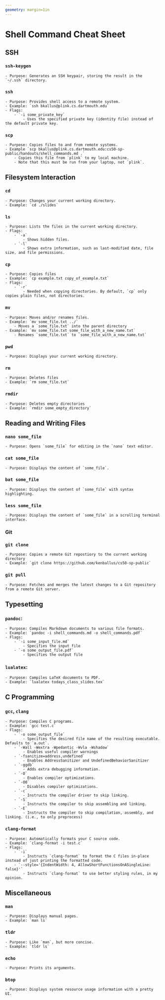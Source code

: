 ```yaml
---
geometry: margin=1in
---
```


# Shell Command Cheat Sheet

## SSH

### `ssh-keygen`
    - Purpose: Generates an SSH keypair, storing the result in the `~/.ssh` directory.
### `ssh`
    - Purpose: Provides shell access to a remote system.
    - Example: `ssh bkallus@plink.cs.dartmouth.edu`
    - Flags:
        - `-i some_private_key`
            - Uses the specified private key (identity file) instead of the default private key.
### `scp`
    - Purpose: Copies files to and from remote systems.
    - Example `scp bkallus@plink.cs.dartmouth.edu:cs50-sp-public/handouts/shell_commands.md .`
        - Copies this file from `plink` to my local machine.
        - Note that this must be run from your laptop, not `plink`.

## Filesystem Interaction

### `cd`
    - Purpose: Changes your current working directory.
    - Example: `cd ./slides`
### `ls`
    - Purpose: Lists the files in the current working directory.
    - Flags:
        - `-a`
            - Shows hidden files.
        - `-l`
            - Shows extra information, such as last-modified date, file size, and file permissions.
### `cp`
    - Purpose: Copies files
    - Example: `cp example.txt copy_of_example.txt`
    - Flags:
        - `-r`
            - Needed when copying directories. By default, `cp` only copies plain files, not directories.
### `mv`
    - Purpose: Moves and/or renames files.
    - Example: `mv some_file.txt ../`
        - Moves a `some_file.txt` into the parent directory
    - Example: `mv some_file.txt some_file_with_a_new_name.txt`
        - Renames `some_file.txt` to `some_file_with_a_new_name.txt`
### `pwd`
    - Purpose: Displays your current working directory.
### `rm`
    - Purpose: Deletes files
    - Example: `rm some_file.txt`
### `rmdir`
    - Purpose: Deletes empty directories
    - Example: `rmdir some_empty_directory`

## Reading and Writing Files

### `nano some_file`
    - Purpose: Opens `some_file` for editing in the `nano` text editor.
### `cat some_file`
    - Purpose: Displays the content of `some_file`.
### `bat some_file`
    - Purpose: Displays the content of `some_file` with syntax highlighting.
### `less some_file`
    - Purpose: Displays the content of `some_file` in a scrolling terminal interface.

### Git

### `git clone`
    - Purpose: Copies a remote Git repostiory to the current working directory
    - Example: `git clone https://github.com/kenballus/cs50-sp-public`
### `git pull`
    - Purpose: Fetches and merges the latest changes to a Git repository from a remote Git server.

## Typesetting

### `pandoc`:
    - Purpose: Compiles Markdown documents to various file formats.
    - Example: `pandoc -i shell_commands.md -o shell_commands.pdf`
    - Flags:
        - `-i some_input_file.md`
            - Specifies the input file
        - `-o some_output_file.pdf`
            - Specifies the output file
### `lualatex`:
    - Purpose: Compiles LaTeX documents to PDF.
    - Example: `lualatex todays_class_slides.tex`

## C Programming

### `gcc`, `clang`
    - Purpose: Compiles C programs.
    - Example: `gcc test.c`
    - Flags:
        - `-o some_output_file`
            - Specifies the desired file name of the resulting executable. Defaults to `a.out`.
        - `-Wall -Wextra -Wpedantic -Wvla -Wshadow`
            - Enables useful compiler warnings
        - `-fsanitize=address,undefined`
            - Enables AddressSanitizer and UndefinedBehaviorSanitizer
        - `-ggdb`
            - Adds extra debugging information.
        - `-O`
            - Enables compiler optimizations.
        - `-O0`
            - Disables compiler optimizations.
        - `-c`
            - Instructs the compiler driver to skip linking.
        - `-S`
            - Instructs the compiler to skip assembling and linking.
        - `-E`
            - Instructs the compiler to skip compilation, assembly, and linking. (i.e., to only preprocess)
### `clang-format`
    - Purpose: Automatically formats your C source code.
    - Example: `clang-format -i test.c`
    - Flags:
        - `-i`
            - Instructs `clang-format` to format the C files in-place instead of just printing the formatted code.
        - `--style='{IndentWidth: 4, AllowShortFunctionsOnASingleLine: false}'`
            - Instructs `clang-format` to use better styling rules, in my opinion.

## Miscellaneous

### `man`
    - Purpose: Displays manual pages.
    - Example: `man ls`
### `tldr`
    - Purpose: Like `man`, but more concise.
    - Example: `tldr ls`
### `echo`
    - Purpose: Prints its arguments.
### `btop`
    - Purpose: Displays system resource usage information with a pretty UI.
